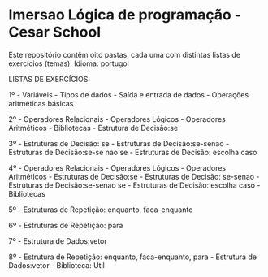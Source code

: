 # Imersao Lógica de programação - Cesar School

Este repositório contêm oito pastas, cada uma com distintas listas de exercícios (temas). Idioma: portugol

LISTAS DE EXERCÍCIOS:

1º  - Variáveis  - Tipos de dados - Saída e entrada de dados - Operações aritméticas básicas

2º -  Operadores Relacionais - Operadores Lógicos - Operadores Aritméticos - Bibliotecas - Estrutura de Decisão:se

3º -  Estruturas de Decisão: se - Estruturas de Decisão:se-senao - Estruturas de Decisão:se-se nao se - Estruturas de Decisão: escolha caso

4º -  Operadores Relacionais - Operadores Lógicos - Operadores Aritméticos - Estruturas de Decisão:se - Estruturas de Decisão: se-senao - Estruturas de Decisão:se-senao se - Estruturas de Decisão: escolha caso - Bibliotecas

5º -  Estruturas de Repetição: enquanto, faca-enquanto

6º -  Estruturas de Repetição: para

7º -  Estrutura de Dados:vetor

8º -  Estrutura de Repetição: enquanto, faca-enquanto, para  -  Estrutura de Dados:vetor - Biblioteca: Util

